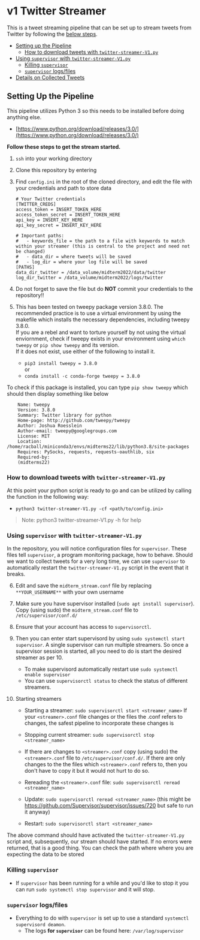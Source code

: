 # v1 Twitter Streamer

This is a tweet streaming pipeline that can be set up to stream tweets from Twitter by following the [below steps](#setting-up-the-pipeline).

* [Setting up the Pipeline](#setting-up-the-pipeline)
    * [How to download tweets with `twitter-streamer-V1.py`](#how-to-download-tweets-with-twitter-streamer-v1py)
* [Using `supervisor` with `twitter-streamer-V1.py`](#using-supervisor-with-twitter-streamer-v1py)
    * [Killing `supervisor`](#killing-supervisor) 
    * [`supervisor` logs/files](#supervisor-logsfiles)
* [Details on Collected Tweets](#details-on-collected-tweets)

## Setting Up the Pipeline

This pipeline utilizes Python 3 so this needs to be installed before doing anything else. 
* [https://www.python.org/download/releases/3.0/](https://www.python.org/download/releases/3.0/)

**Follow these steps to get the stream started.**
1. `ssh` into your working directory
2. Clone this repository by entering 
3. Find `config.ini` in the root of the cloned directory, and edit the file with your credentials and path to store data
    ```
    # Your Twitter credentials
    [TWITTER_CREDS]
    access_token = INSERT_TOKEN_HERE
    access_token_secret = INSERT_TOKEN_HERE
    api_key = INSERT_KEY_HERE
    api_key_secret = INSERT_KEY_HERE

    # Important paths:
    #   - keywords_file = the path to a file with keywords to match within your streamer (this is central to the project and need not be changed)
    #   - data_dir = where tweets will be saved
    #   - log_dir = where your log file will be saved
    [PATHS]
    data_dir_twitter = /data_volume/midterm2022/data/twitter
    log_dir_twitter = /data_volume/midterm2022/logs/twitter
    ```

4. Do not forget to save the file but do **NOT** commit your credentials to the repository!!

5. This has been tested on tweepy package version 3.8.0. The recommended practice is to use a virtual environment by using the makefile which installs the necessary dependencies, including tweepy 3.8.0.   
If you are a rebel and want to torture yourself by not using the virtual enviornment, check if tweepy exists in your environment using `which tweepy` or `pip show tweepy` and its version.   
If it does not exist, use either of the following to install it. 
    * `pip3 install tweepy = 3.8.0`  
    or 
    * `conda install -c conda-forge tweepy = 3.8.0`

To check if this package is installed, you can type `pip show tweepy` which should then display something like below
```
    Name: tweepy
    Version: 3.8.0
    Summary: Twitter library for python
    Home-page: http://github.com/tweepy/tweepy
    Author: Joshua Roesslein
    Author-email: tweepy@googlegroups.com
    License: MIT
    Location: /home/racball/miniconda3/envs/midterms22/lib/python3.8/site-packages
    Requires: PySocks, requests, requests-oauthlib, six
    Required-by: 
    (midterms22)
```
### How to download tweets with `twitter-streamer-V1.py`
At this point your python script is ready to go and can be utilized by calling the function in the following way:
* `python3 twitter-streamer-V1.py -cf <path/to/config.ini>`
> Note: python3 twitter-streamer-V1.py -h for help

### Using `supervisor` with `twitter-streamer-V1.py`
In the repository, you will notice configuration files for `supervisor`. These files tell `supervisor`, a program monitoring package, how to behave. Should we want to collect tweets for a very long time, we can use `supervisor` to automatically restart the `twitter-streamer-V1.py` script in the event that it breaks.

6. Edit and save the `midterm_stream.conf` file by replacing `**YOUR_USERNAME**` with your own username 

7. Make sure you have supervisor installed (`sudo apt install supervisor`). Copy (using sudo) the `midterm_stream.conf` file to `/etc/supervisor/conf.d/`

8. Ensure that your account has access to `supervisorctl`.

9. Then you can enter start supervisord by using `sudo systemctl start supervisor`. A single supervisor can run multiple streamers. So once a supervisor session is started, all you need to do is start the desired streamer as per 10.  
    * To make supervisord automatically restart use `sudo systemctl enable supervisor`
    * You can use `supervisorctl status` to check the status of different streamers. 

10. Starting streamers
    * Starting a streamer: `sudo supervisorctl start <streamer_name>`
If your `<streamer>.conf` file changes or the files the .conf refers to changes, the safest pipeline to incorporate these changes is
    * Stopping current streamer: `sudo supervisorctl stop <streamer_name>` 
    * If there are changes to `<streamer>.conf` copy (using sudo) the `<streamer>.conf` file to `/etc/supervisor/conf.d/`. If there are only changes to the the files which `<streamer>.conf` refers to, then you don't have to copy it but it would not hurt to do so.

    * Rereading the `<streamer>.conf` file: `sudo supervisorctl reread <streamer_name>` 
    * Update: `sudo supervisorctl reread <streamer_name>` (this might be https://github.com/Supervisor/supervisor/issues/720 but safe to run it anyway)
    * Restart: `sudo supervisorctl start <streamer_name>`

The above command should have activated the `twitter-streamer-V1.py` script and, subsequently, our stream should have started. If no errors were returned, that is a good thing. You can check the path where where you are expecting the data to be stored

### Killing `supervisor` 
* If `supervisor` has been running for a while and you'd like to stop it you can run `sudo systemctl stop supervisor` and it will stop.

### `supervisor` logs/files
* Everything to do with `supervisor` is set up to use a standard `systemctl supervisord deamon`.
    * The logs **for `supervisor`** can be found here: `/var/log/supervisor`
